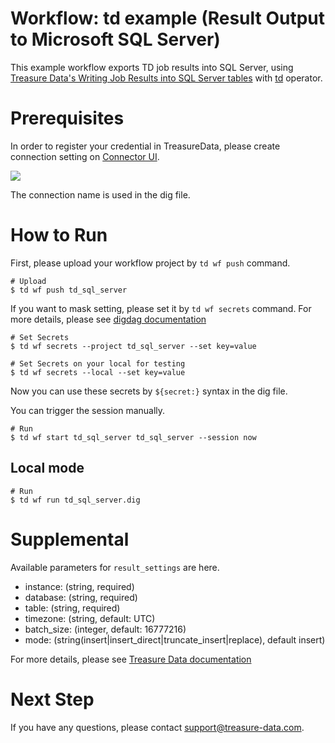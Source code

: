 # Workflow: td example (Result Output to Microsoft SQL Server)

This example workflow exports TD job results into SQL Server, using [Treasure Data's Writing Job Results into SQL Server tables](https://docs.treasuredata.com/articles/result-into-microsoft-sql-server) with [td](http://docs.digdag.io/operators/td.html) operator.

# Prerequisites

In order to register your credential in TreasureData, please create connection setting on [Connector UI](https://console.treasuredata.com/app/connections).

![](https://t.gyazo.com/teams/treasure-data/158223144cabe1bc78ae6a87eccb241f.png)

The connection name is used in the dig file.

# How to Run

First, please upload your workflow project by `td wf push` command.

    # Upload
    $ td wf push td_sql_server

If you want to mask setting, please set it by `td wf secrets` command. For more details, please see [digdag documentation](http://docs.digdag.io/command_reference.html#secrets)

    # Set Secrets
    $ td wf secrets --project td_sql_server --set key=value

    # Set Secrets on your local for testing
    $ td wf secrets --local --set key=value

Now you can use these secrets by `${secret:}` syntax in the dig file.

You can trigger the session manually.

    # Run
    $ td wf start td_sql_server td_sql_server --session now

## Local mode

    # Run
    $ td wf run td_sql_server.dig

# Supplemental

Available parameters for `result_settings` are here.

- instance: (string, required)
- database: (string, required)
- table: (string, required)
- timezone: (string, default: UTC)
- batch_size: (integer, default: 16777216)
- mode: (string(insert|insert_direct|truncate_insert|replace), default insert)

For more details, please see [Treasure Data documentation](https://docs.treasuredata.com/articles/result-into-microsoft-sql-server)

# Next Step

If you have any questions, please contact support@treasure-data.com.

